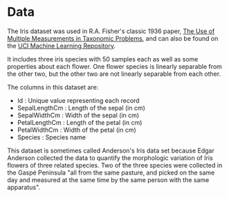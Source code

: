 # Data
The Iris dataset was used in R.A. Fisher's classic 1936 paper, [The Use of Multiple Measurements in Taxonomic Problems](http://rcs.chemometrics.ru/Tutorials/classification/Fisher.pdf), and can also be found on the [UCI Machine Learning Repository](http://archive.ics.uci.edu/ml/). 

It includes three iris species with 50 samples each as well as some properties about each flower. One flower species is linearly separable from the other two, but the other two are not linearly separable from each other.

The columns in this dataset are:
- Id : Unique value representing each record
- SepalLengthCm : Length of the sepal (in cm)
- SepalWidthCm : Width of the sepal (in cm)
- PetalLengthCm : Length of the petal (in cm)
- PetalWidthCm : Width of the petal (in cm)
- Species : Species name

This dataset is sometimes called Anderson's Iris data set because Edgar Anderson collected the data to quantify the morphologic variation of Iris flowers of three related species. Two of the three species were collected in the Gaspé Peninsula "all from the same pasture, and picked on the same day and measured at the same time by the same person with the same apparatus".
